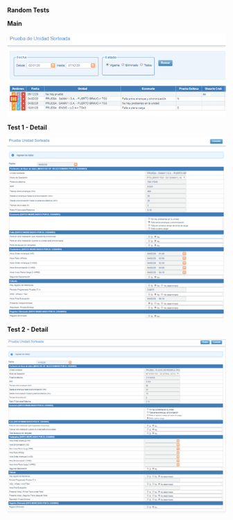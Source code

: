 **Random Tests**


**Main**

![Main](assets/01_Main.png)

**Test 1 - Detail**

![Test 1 - Detail](assets/02_Test1_Detail.png)

**Test 2 - Detail**

![Test 2 - Detail](assets/03_Test2_Detail.png)

